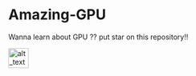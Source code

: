 # Amazing-GPU
Wanna learn about GPU ?? put star on this repository!!

<img alt="alt_text" width="40px" src="https://ibb.co/cXzsjkb" />
